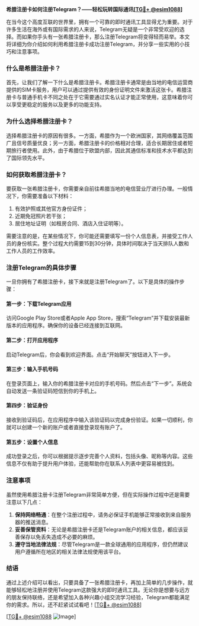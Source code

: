**希腊注册卡如何注册Telegram？——轻松玩转国际通讯[[TG💪+ @esim1088](https://t.me/s/esim1088)]**

在当今这个高度互联的世界里，拥有一个可靠的即时通讯工具显得尤为重要。对于许多生活在海外或有国际需求的人来说，Telegram无疑是一个非常受欢迎的选择。而如果你手头有一张希腊注册卡，那么注册Telegram将变得轻而易举。本文将详细为你介绍如何利用希腊注册卡成功注册Telegram，并分享一些实用的小技巧和注意事项。

### 什么是希腊注册卡？

首先，让我们了解一下什么是希腊注册卡。希腊注册卡通常是由当地的电信运营商提供的SIM卡服务，用户可以通过提供有效的身份证明文件来激活这张卡。希腊注册卡与普通手机卡不同之处在于它需要通过实名认证才能正常使用，这意味着你可以享受更稳定的服务以及更多的功能支持。

### 为什么选择希腊注册卡？

选择希腊注册卡的原因有很多。一方面，希腊作为一个欧洲国家，其网络覆盖范围广且信号质量优良；另一方面，希腊注册卡的价格相对合理，适合长期居住或者短期旅行者使用。此外，由于希腊位于欧盟内部，因此其通信标准和技术水平都达到了国际领先水平。

### 如何获取希腊注册卡？

要获取一张希腊注册卡，你需要亲自前往希腊当地的电信营业厅进行办理。一般情况下，你需要准备以下材料：
1. 有效护照或其他官方身份证件；
2. 近期免冠照片若干张；
3. 居住地址证明（如租房合同、酒店入住证明等）。

需要注意的是，在某些情况下，你可能还需要填写一份个人信息表，并接受工作人员的身份核实。整个过程大约需要15到30分钟，具体时间取决于当天排队人数和工作人员的工作效率。

### 注册Telegram的具体步骤

一旦你拥有了希腊注册卡，接下来就是注册Telegram了。以下是具体的操作步骤：

#### 第一步：下载Telegram应用
访问Google Play Store或者Apple App Store，搜索“Telegram”并下载安装最新版本的应用程序。确保你的设备已经连接到互联网。

#### 第二步：打开应用程序
启动Telegram后，你会看到欢迎界面。点击“开始聊天”按钮进入下一步。

#### 第三步：输入手机号码
在登录页面上，输入你的希腊注册卡对应的手机号码。然后点击“下一步”。系统会自动发送一条验证码短信到你的手机上。

#### 第四步：验证身份
接收到验证码后，在应用程序中输入该验证码以完成身份验证。如果一切顺利，你就可以创建一个新的账户或者直接登录现有账户了。

#### 第五步：设置个人信息
成功登录之后，你可以根据提示逐步完善个人资料，包括头像、昵称等内容。这些信息不仅有助于提升用户体验，还能帮助你在联系人列表中更容易被找到。

### 注意事项

虽然使用希腊注册卡注册Telegram非常简单方便，但在实际操作过程中还是需要注意以下几点：

1. **保持网络畅通**：在整个注册过程中，请务必保证手机能够正常接收到来自服务器的推送消息。
2. **妥善保管资料**：无论是希腊注册卡还是Telegram账户的相关信息，都应该妥善保存以免丢失造成不必要的麻烦。
3. **遵守当地法律法规**：尽管Telegram是一款全球通用的应用程序，但仍然建议用户遵循所在地区的相关法律法规使用该平台。

### 结语

通过上述介绍可以看出，只要具备了一张希腊注册卡，再加上简单的几步操作，就能够轻松地注册并使用Telegram这款强大的即时通讯工具。无论你是想要与远方的朋友保持联络，还是希望加入各种兴趣小组交流学习经验，Telegram都能满足你的需求。所以，还不赶紧试试看吧！[[TG💪+ @esim1088](https://t.me/s/esim1088)]

[[TG💪+ @esim1088](https://t.me/s/esim1088) ![Image](https://i.postimg.cc/4NQfJmqS/Snipaste-2025-05-13-00-14-12.png)]